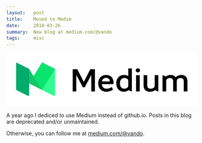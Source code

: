 ```yaml
---
layout:   post
title:    Moved to Medim
date:     2018-03-26
summary:  New blog at medium.com/@vando
tags:     misc
---
```


![medium log](/images/medium-logo.png)

A year ago I dediced to use Medium instead of github.io. Posts in this blog are deprecated
and/or unmaintained. 

Otherwise, you can follow me at [medium.com/@vando](https://medium.com/@vando/latest).
